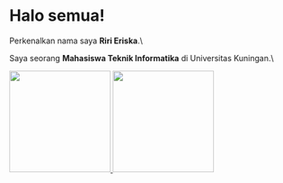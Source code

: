 # Halo semua! 

Perkenalkan nama saya **Riri Eriska**.\

Saya seorang **Mahasiswa Teknik Informatika** di Universitas Kuningan.\

<p align="left">
<a href="https://github.com/ririeriska10">
  <img height="180em" src="https://github-readme-stats-eight-theta.vercel.app/api?username=ririeriska10&show_icons=true&theme=algolia&include_all_commits=true&count_private=true"/>
  <img height="180em" src="https://github-readme-stats-eight-theta.vercel.app/api/top-langs/?username=ririeriska10&layout=compact&langs_count=8&theme=algolia"/>
</a>
</p>
